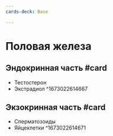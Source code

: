 ```yaml
---
cards-deck: Base

---
```


# Половая железа

## Эндокринная часть #card 
- Тестостерон
- Экстрадиол 
^1673022614667

## Экзокринная часть #card 
- Сперматозоиды
- Яйцеклетки
^1673022614671
